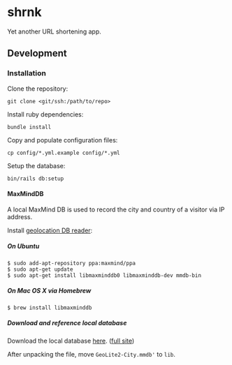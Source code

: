 # shrnk

Yet another URL shortening app.


## Development
### Installation

Clone the repository:
```
git clone <git/ssh:/path/to/repo>
```

Install ruby dependencies:
```
bundle install
```

Copy and populate configuration files:
```
cp config/*.yml.example config/*.yml
```

Setup the database:
```
bin/rails db:setup
```

#### MaxMindDB

A local MaxMind DB is used to record the city and country of a visitor via IP address.

Install [geolocation DB reader](https://github.com/maxmind/libmaxminddb):

##### On Ubuntu
```
$ sudo add-apt-repository ppa:maxmind/ppa
$ sudo apt-get update
$ sudo apt-get install libmaxminddb0 libmaxminddb-dev mmdb-bin
```

##### On Mac OS X via Homebrew
```
$ brew install libmaxminddb
```

##### Download and reference local database

Download the local database [here](http://geolite.maxmind.com/download/geoip/database/GeoLite2-City.tar.gz). ([full site](https://dev.maxmind.com/geoip/geoip2/geolite2/))

After unpacking the file, move `GeoLite2-City.mmdb'` to `lib`.